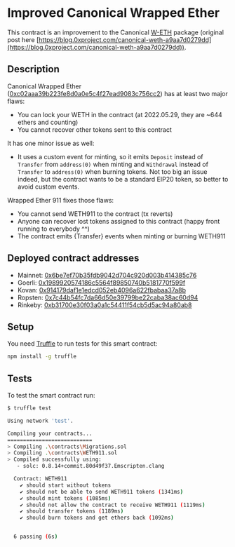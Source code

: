 # Improved Canonical Wrapped Ether

This contract is an improvement to the Canonical [W-ETH](https://weth.io/) package (original post here [https://blog.0xproject.com/canonical-weth-a9aa7d0279dd](https://blog.0xproject.com/canonical-weth-a9aa7d0279dd)).

## Description

Canonical Wrapped Ether ([0xc02aaa39b223fe8d0a0e5c4f27ead9083c756cc2](https://etherscan.io/address/0xc02aaa39b223fe8d0a0e5c4f27ead9083c756cc2)) has at least two major flaws:

- You can lock your WETH in the contract (at 2022.05.29, they are ~644 ethers and counting)
- You cannot recover other tokens sent to this contract

It has one minor issue as well:

- It uses a custom event for minting, so it emits `Deposit` instead of `Transfer` from `address(0)` when minting and `Withdrawal` instead of `Transfer` to `address(0)` when burning tokens. Not too big an issue indeed, but the contract wants to be a standard EIP20 token, so better to avoid custom events.

Wrapped Ether 911 fixes those flaws:

- You cannot send WETH911 to the contract (tx reverts)
- Anyone can recover lost tokens assigned to this contract (happy front running to everybody ^^)
- The contract emits {Transfer} events when minting or burning WETH911

## Deployed contract addresses

- Mainnet: [0x6be7ef70b35fdb9042d704c920d003b414385c76](https://etherscan.io/token/0x6be7ef70b35fdb9042d704c920d003b414385c76)
- Goerli: [0x1989920574186c5564f89850740b5181770f599f](https://goerli.etherscan.io/address/0x1989920574186c5564f89850740b5181770f599f)
- Kovan: [0x914179daf1e1edcd052eb4096a622fbabaa37a8b](https://kovan.etherscan.io/address/0x914179daf1e1edcd052eb4096a622fbabaa37a8b)
- Ropsten: [0x7c44b54fc7da66d50e39799be22caba38ac60d94](https://ropsten.etherscan.io/address/0x7c44b54fc7da66d50e39799be22caba38ac60d94)
- Rinkeby: [0xb31700e30f03a0a1c54411f54cb5d5ac94a80ab8](https://rinkeby.etherscan.io/address/0xb31700e30f03a0a1c54411f54cb5d5ac94a80ab8)

## Setup

You need [Truffle](https://trufflesuite.com/) to run tests for this smart contract:

```sh
npm install -g truffle
```

## Tests

To test the smart contract run:

```sh
$ truffle test

Using network 'test'.

Compiling your contracts...
===========================
> Compiling .\contracts\Migrations.sol
> Compiling .\contracts\WETH911.sol
> Compiled successfully using:
   - solc: 0.8.14+commit.80d49f37.Emscripten.clang

  Contract: WETH911
    ✔ should start without tokens
    ✔ should not be able to send WETH911 tokens (1341ms)
    ✔ should mint tokens (1085ms)
    ✔ should not allow the contract to receive WETH911 (1119ms)
    ✔ should transfer tokens (1189ms)
    ✔ should burn tokens and get ethers back (1092ms)


  6 passing (6s)
```

